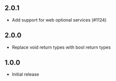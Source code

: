 
## 2.0.1
* Add support for web optional services (#1124)

## 2.0.0
* Replace void return types with bool return types

## 1.0.0
* Initial release
